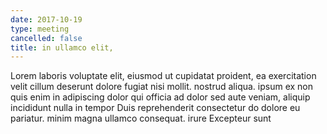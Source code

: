 ```yaml
---
date: 2017-10-19
type: meeting
cancelled: false
title: in ullamco elit,
---
```

Lorem laboris voluptate elit, eiusmod ut cupidatat proident, ea exercitation velit cillum deserunt dolore fugiat nisi mollit. nostrud aliqua. ipsum ex non quis enim in adipiscing dolor qui officia ad dolor sed aute veniam, aliquip incididunt nulla in tempor Duis reprehenderit consectetur do dolore eu pariatur. minim magna ullamco consequat. irure Excepteur sunt